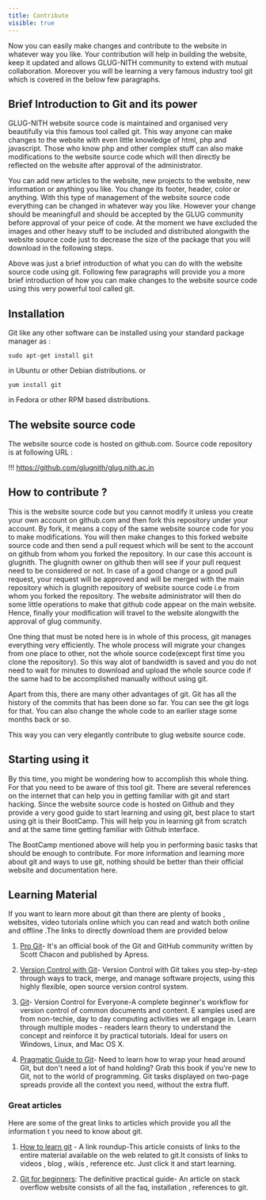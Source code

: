 ```yaml
---
title: Contribute
visible: true
---
```


Now you can easily make changes and contribute to the website in whatever way you like. Your contribution will help in building the website, keep it updated and allows GLUG-NITH community to extend with mutual collaboration. Moreover you will be learning a very famous industry tool git which is covered in the below few paragraphs.

## Brief Introduction to Git and its power

 GLUG-NITH website source code is maintained and organised very beautifully via this famous tool called git. This way anyone can make changes to the website with even little knowledge of html, php and javascript. Those who know php and other complex stuff can also make modifications to the website source code which will then directly be reflected on the website after approval of the administrator.

You can add new articles to the website, new projects to the website, new information or anything you like. You change its footer, header, color or anything. With this type of management of the website source code everything can be changed in whatever way you like. However your change should be meaningfull and should be accepted by the GLUG community before approval of your peice of code. At the moment we have excluded the images and other heavy stuff to be included and distributed alongwith the website source code just to decrease the size of the package that you will download in the following steps.

Above was just a brief introduction of what you can do with the website source code using git. Following few paragraphs will provide you a more brief introduction of how you can make changes to the website source code using this very powerful tool called git. 

## Installation

Git like any other software can be installed using your standard package manager as :
```
sudo apt-get install git
```
in Ubuntu or other Debian distributions.
or
```
yum install git
```
in Fedora or other RPM based distributions. 

## The website source code 

The website source code is hosted on github.com. Source code repository is at following URL :

!!! https://github.com/glugnith/glug.nith.ac.in

## How to contribute ?

 This is the website source code but you cannot modify it unless you create your own account on github.com and then fork this repository under your account. By fork, it means a copy of the same website source code for you to make modifications. You will then make changes to this forked website source code and then send a pull request which will be sent to the account on github from whom you forked the repository. In our case this account is glugnith. The glugnith owner on github then will see if your pull request need to be considered or not. In case of a good change or a good pull request, your request will be approved and will be merged with the main repository which is glugnith repository of website source code i.e from whom you forked the repository. The website administrator will then do some little operations to make that github code appear on the main website. Hence, finally your modification will travel to the website alongwith the approval of glug community.

One thing that must be noted here is in whole of this process, git manages everything very efficiently. The whole process will migrate your changes from one place to other, not the whole source code(except first time you clone the repository). So this way alot of bandwidth is saved and you do not need to wait for minutes to download and upload the whole source code if the same had to be accomplished manually without using git.

Apart from this, there are many other advantages of git. Git has all the history of the commits that has been done so far. You can see the git logs for that. You can also change the whole code to an earlier stage some months back or so.

This way you can very elegantly contribute to glug website source code. 

## Starting using it

 By this time, you might be wondering how to accomplish this whole thing. For that you need to be aware of this tool git. There are several references on the internet that can help you in getting familiar with git and start hacking. Since the website source code is hosted on Github and they provide a very good guide to start learning and using git, best place to start using git is their BootCamp. This will help you in learning git from scratch and at the same time getting familiar with Github interface.

The BootCamp mentioned above will help you in performing basic tasks that should be enough to contribute. For more information and learning more about git and ways to use git, nothing should be better than their official website and documentation here. 

## Learning Material

If you want to learn more about git than there are plenty of books , websites, video tutorials online which you can read and watch both online and offline .The links to directly download them are provided below


1. [Pro Git](https://github.s3.amazonaws.com/media/progit.en.pdf)- It's an official book of the Git and GitHub community written by Scott Chacon and published by Apress.

2. [Version Control with Git](http://it-ebooks.info/go.php?id=919-1371556924-6aefe9f2faf570c17fa3f92881d42669)- Version Control with Git takes you step-by-step through ways to track, merge, and manage software projects, using this highly flexible, open source version
control system.

3. [Git](http://it-ebooks.info/go.php?id=1759-1371556930-ca26e1a6d8a0a8076267868a145b3726)- Version Control for Everyone-A complete beginner's workflow for version control of common documents and content. E xamples used are from non-techie, day to day computing activities we all engage in. Learn through multiple modes - readers learn theory to understand the concept and reinforce it by practical tutorials. Ideal for users on Windows, Linux, and Mac OS X.

4. [Pragmatic Guide to Git](http://it-ebooks.info/go.php?id=45-1371556925-a36612fe99cabace47573a78fd96e557)- Need to learn how to wrap your head around Git, but don't need a lot of hand holding? Grab this book if you're new to Git, not to the world of programming. Git tasks displayed on two-page spreads provide all the context you need, without the extra fluff.

### Great articles

Here are some of the great links to articles which provide you all the information t you need to know about git.

1. [How to learn git](http://answers.oreilly.com/topic/801-how-to-learn-git-a-link-roundup/) - A link roundup-This article consists of links to the entire material available on the web related to git.It consists of links to videos , blog , wikis , reference etc. Just click it and start learning.

2. [Git for beginners](http://stackoverflow.com/questions/315911/git-for-beginners-the-definitive-practical-guide): The definitive practical guide- An article on stack overflow website consists of all the faq, installation , references to git. 